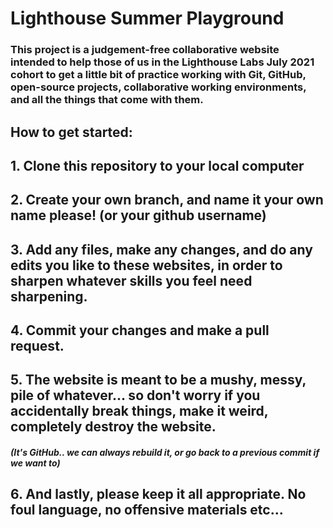 # Lighthouse Summer Playground

### This project is a judgement-free collaborative website intended to help those of us in the Lighthouse Labs July 2021 cohort to get a little bit of practice working with Git, GitHub, open-source projects, collaborative working environments, and all the things that come with them.

## How to get started:

## 1. Clone this repository to your local computer

## 2. Create your own branch, and name it your own name please! (or your github username)

## 3. Add any files, make any changes, and do any edits you like to these websites, in order to sharpen whatever skills you feel need sharpening.

## 4. Commit your changes and make a pull request.

## 5. The website is meant to be a mushy, messy, pile of whatever... so don't worry if you accidentally break things, make it weird, completely destroy the website.

##### (It's GitHub.. we can always rebuild it, or go back to a previous commit if we want to)

## 6. And lastly, please keep it all appropriate. No foul language, no offensive materials etc...
